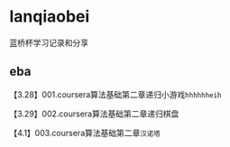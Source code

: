 # lanqiaobei
蓝桥杯学习记录和分享

## eba
【3.28】001.coursera算法基础第二章递归小游戏`hhhhhheih`

【3.29】002.coursera算法基础第二章递归棋盘

【4.1】003.coursera算法基础第二章`汉诺塔`
